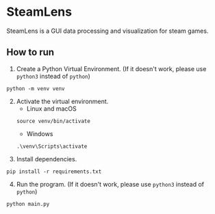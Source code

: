 # SteamLens
SteamLens is a GUI data processing and visualization for steam games.

## How to run
1. Create a Python Virtual Environment. (If it doesn't work, please use `python3` instead of `python`)
```
python -m venv venv
```
2. Activate the virtual environment.
   - Linux and macOS
   ``` 
   source venv/bin/activate 
   ```
   - Windows
   ```  
   .\venv\Scripts\activate
   ```
3. Install dependencies.
```
pip install -r requirements.txt
```
4. Run the program. (If it doesn't work, please use `python3` instead of `python`)
```
python main.py
```